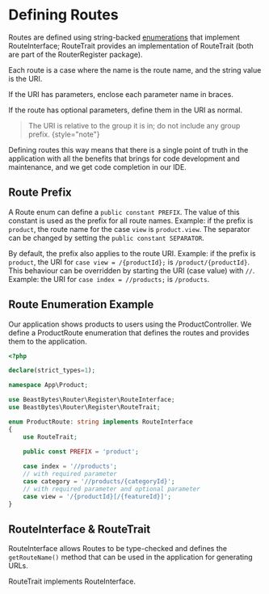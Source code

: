 # Defining Routes
Routes are defined using string-backed [enumerations](https://www.php.net/manual/en/language.enumerations.php)
that implement RouteInterface; RouteTrait provides an implementation of RouteTrait
(both are part of the RouterRegister package).

Each route is a case where the name is the route name, and the string value is the URI.

If the URI has parameters, enclose each parameter name in braces.

If the route has optional parameters, define them in the URI as normal.

> The URI is relative to the group it is in; do not include any group prefix.
{style="note"}

Defining routes this way means that there is a single point of truth in the application with all the benefits
that brings for code development and maintenance, and we get code completion in our IDE.

## Route Prefix
A Route enum can define a ```public constant PREFIX```. The value of this constant is used as the prefix
for all route names. Example: if the prefix is ```product```,
the route name for the case ```view``` is ```product.view```. The separator can be changed by setting
the ```public constant SEPARATOR```.

By default, the prefix also applies to the route URI. Example: if the prefix is ```product```,
the URI for ```case view = /{productId};``` is ```/product/{productId}```.
This behaviour can be overridden by starting the URI (case value) with ```//```.
Example: the URI for ```case index = //products;``` is ```/products```.

## Route Enumeration Example
Our application shows products to users using the ProductController. We define a ProductRoute enumeration
that defines the routes and provides them to the application.

```php
<?php

declare(strict_types=1);

namespace App\Product;

use BeastBytes\Router\Register\RouteInterface;
use BeastBytes\Router\Register\RouteTrait;

enum ProductRoute: string implements RouteInterface
{
    use RouteTrait;
    
    public const PREFIX = 'product';

    case index = '//products';
    // with required parameter
    case category = '//products/{categoryId}';
    // with required parameter and optional parameter
    case view = '/{productId}[/{featureId}]';
}
```

## RouteInterface & RouteTrait
RouteInterface allows Routes to be type-checked and defines the ```getRouteName()``` method
that can be used in the application for generating URLs.

RouteTrait implements RouteInterface.